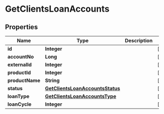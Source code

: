 # GetClientsLoanAccounts

## Properties
Name | Type | Description | Notes
------------ | ------------- | ------------- | -------------
**id** | **Integer** |  |  [optional]
**accountNo** | **Long** |  |  [optional]
**externalId** | **Integer** |  |  [optional]
**productId** | **Integer** |  |  [optional]
**productName** | **String** |  |  [optional]
**status** | [**GetClientsLoanAccountsStatus**](GetClientsLoanAccountsStatus.md) |  |  [optional]
**loanType** | [**GetClientsLoanAccountsType**](GetClientsLoanAccountsType.md) |  |  [optional]
**loanCycle** | **Integer** |  |  [optional]
